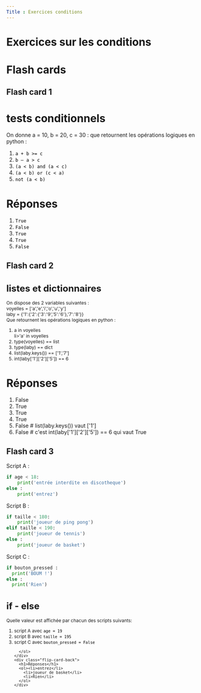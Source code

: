 ```yaml
---
Title : Exercices conditions
---
```


# Exercices sur les conditions

# Flash cards

## Flash card 1

<div class="flip-card">
  <div class="flip-card-inner">
    <div class="flip-card-front">
      <h1>tests conditionnels</h1>
      <p>On donne a = 10, b = 20, c = 30 : que retournent les opérations logiques en python :</p>
      <ol><li><code style="color:black">a + b >= c</code></li>
        <li><code style="color:black">b – a > c</code></li>
        <li><code style="color:black">(a < b) and (a < c)</code></li>
        <li><code style="color:black">(a < b) or (c < a)</code></li>
        <li><code style="color:black">not (a < b)</code></li>
      </ol>
    </div>
    <div class="flip-card-back">
      <h1>Réponses</h1>
      <ol><li><code style="color:black">True</code></li>
        <li><code style="color:black">False</code></li>
        <li><code style="color:black">True</code></li>
        <li><code style="color:black">True</code></li>
        <li><code style="color:black">False</code></li>
      </ol>
    </div>
  </div>
</div>

## Flash card 2

<div class="flip-card">
  <div class="flip-card-inner">
    <div class="flip-card-front" style="font-size: 12px">
      <h1>listes et dictionnaires</h1>
      <p>On dispose des 2 variables suivantes : <br>
        voyelles = ['a','e','i','o','u','y']<br>
        laby = {'1':{'2':{'3':'9','5':'6'},'7':'8'}}<br>
      Que retournent les opérations logiques en python :</p>
      <ol><li>a in voyelles</li>
        li>'a' in voyelles</li>
        <li>type(voyelles) == list</li>
       <li>type(laby) == dict</li>
       <li>list(laby.keys()) == ['1','7']</li>
       <li>int(laby['1']['2']['5']) == 6
      </ol>
    </div>
    <div class="flip-card-back">
      <h1>Réponses</h1>
      <ol>
        <li>False</li>
        <li>True</li>
        <li>True</li>
        <li>True</li>
        <li>False # list(laby.keys()) vaut ['1']</li>
        <li>False # c'est int(laby['1']['2']['5']) == 6 qui vaut True</li>
      </ol>
    </div>
  </div>
</div>

## Flash card 3

Script A : 

```python
if age < 18:
    print('entrée interdite en discotheque')
else : 
    print('entrez')
```

Script B : 

```python
if taille < 180:
    print('joueur de ping pong')
elif taille < 190:
    print('joueur de tennis')
else : 
    print('joueur de basket')
```

Script C : 
```python
if bouton_pressed :
  print('BOUM !')
else : 
  print('Rien')
```


<div class="flip-card">
  <div class="flip-card-inner">
    <div class="flip-card-front" style="font-size: 12px">
      <h1>if - else</h1>
      <p>Quelle valeur est affichée par chacun des scripts suivants:</p>
      <ol>
        <li>script A avec <code style="color:black">age = 19</code></li>
        <li>script B avec <code style="color:black">taille = 195</code></li>
        <li>script C avec <code style="color:black">bouton_pressed = False</code></li>

      </ol>
    </div>
    <div class="flip-card-back">
      <h1>Réponses</h1>
      <ol><li>entrez</li>
        <li>joueur de basket</li>
        <li>Rien</li>
      </ol>
    </div>
  </div>
</div>

<script>
let selector, cards, makeActive;
let elems = [];
var check = false;

selector = '.flip-card';

cards = document.querySelectorAll(selector);


makeActive = function () {
    /* attention petite erreur de script
    pour que ca fonctionne il faut un nombre impair de cartes
    */ 
    for (let i = 0; i < cards.length; i++){
      check=!check;
      //console.log(cards[i].childNodes[1].classList);
      elems[i] = cards[i].childNodes[1];
      elems[i].classList.remove('active');
      }
    if (check) {
    this.childNodes[1].classList.add('active');}
};

for (let i = 0; i < cards.length; i++)
    cards[i].addEventListener('mousedown', makeActive);
</script>